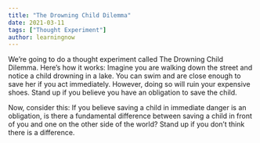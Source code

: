 ```yaml
---
title: "The Drowning Child Dilemma"
date: 2021-03-11
tags: ["Thought Experiment"]
author: learningnow
---
```


We’re going to do a thought experiment called The Drowning Child Dilemma. Here’s how it works: Imagine you are walking down the street and notice a child drowning in a lake. You can swim and are close enough to save her if you act immediately. However, doing so will ruin your expensive shoes. Stand up if you believe you have an obligation to save the child.

Now, consider this: If you believe saving a child in immediate danger is an obligation, is there a fundamental difference between saving a child in front of you and one on the other side of the world? Stand up if you don’t think there is a difference.
